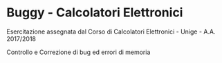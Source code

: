 # Buggy - Calcolatori Elettronici

Esercitazione assegnata dal Corso di Calcolatori Elettronici - Unige - A.A. 2017/2018

Controllo e Correzione di bug ed errori di memoria